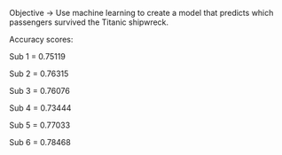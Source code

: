 
Objective -> Use machine learning to create a model that predicts which passengers survived the Titanic shipwreck.


Accuracy scores:


Sub 1 = 0.75119


Sub 2 = 0.76315


Sub 3 = 0.76076


Sub 4 = 0.73444


Sub 5 = 0.77033


Sub 6 = 0.78468
